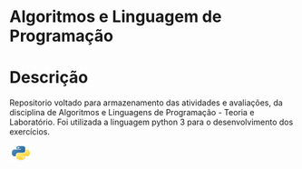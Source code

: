 # Algoritmos e  Linguagem de Programação
# Descrição
Repositorio voltado para armazenamento das atividades e avaliações, da disciplina de Algoritmos e Linguagens de Programação - Teoria e Laboratório. Foi utilizada a linguagem python 3 para o desenvolvimento dos exercícios.
<p>
</p>
<img align="center" alt="Rafa-Python" height="30" width="40" src="https://raw.githubusercontent.com/devicons/devicon/master/icons/python/python-original.svg">
